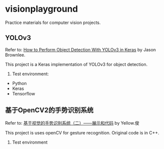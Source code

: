 # visionplayground
Practice materials for computer vision projects.

## YOLOv3
Refer to: [How to Perform Object Detection With YOLOv3 in Keras](https://machinelearningmastery.com/how-to-perform-object-detection-with-yolov3-in-keras/) by Jason Brownlee.

This project is a Keras implementation of YOLOv3 for object detection.

1. Test environment:
* Python
* Keras
* Tensorflow

## 基于OpenCV2的手势识别系统
Refer to: [基于视觉的手势识别系统（二）——展示和代码](https://blog.csdn.net/qq_39033834/article/details/90258152) by Yellow.俊

This project is uses openCV for gesture recognition. Original code is in C++. 

1. Test environment

